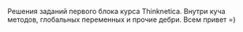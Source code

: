 Решения заданий первого блока курса Thinknetica. Внутри куча методов, глобальных переменных и прочие дебри. Всем привет =)
